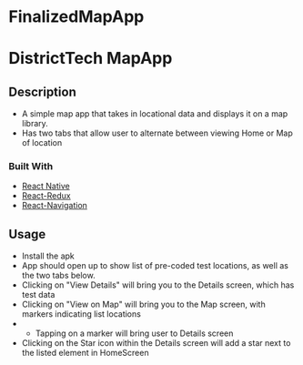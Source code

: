 # FinalizedMapApp

# DistrictTech MapApp
 
## Description

* A simple map app that takes in locational data and displays it on a map library. 
* Has two tabs that allow user to alternate between viewing Home or Map of location


### Built With
* [React Native](https://www.npmjs.com/package/react-native)
* [React-Redux](https://www.npmjs.com/package/react-redux)
* [React-Navigation](https://www.npmjs.com/package/react-navigation)


## Usage
* Install the apk
* App should open up to show list of pre-coded test locations, as well as the two tabs below.
* Clicking on "View Details" will bring you to the Details screen, which has test data
* Clicking on "View on Map" will bring you to the Map screen, with markers indicating list locations
* * Tapping on a marker will bring user to Details screen
* <NOT YET IMPLEMENTED> Clicking on the Star icon within the Details screen will add a star next to the listed element in HomeScreen


